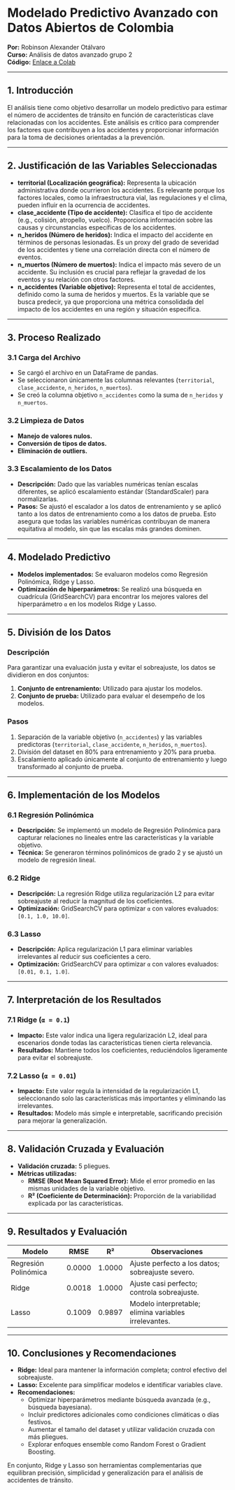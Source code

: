# Modelado Predictivo Avanzado con Datos Abiertos de Colombia

**Por:** Robinson Alexander Otálvaro  
**Curso:** Análisis de datos avanzado grupo 2  
**Código:** [Enlace a Colab](#)

---

## 1. Introducción

El análisis tiene como objetivo desarrollar un modelo predictivo para estimar el número de accidentes de tránsito en función de características clave relacionadas con los accidentes. Este análisis es crítico para comprender los factores que contribuyen a los accidentes y proporcionar información para la toma de decisiones orientadas a la prevención.

---

## 2. Justificación de las Variables Seleccionadas

- **territorial (Localización geográfica):** Representa la ubicación administrativa donde ocurrieron los accidentes. Es relevante porque los factores locales, como la infraestructura vial, las regulaciones y el clima, pueden influir en la ocurrencia de accidentes.
- **clase_accidente (Tipo de accidente):** Clasifica el tipo de accidente (e.g., colisión, atropello, vuelco). Proporciona información sobre las causas y circunstancias específicas de los accidentes.
- **n_heridos (Número de heridos):** Indica el impacto del accidente en términos de personas lesionadas. Es un proxy del grado de severidad de los accidentes y tiene una correlación directa con el número de eventos.
- **n_muertos (Número de muertos):** Indica el impacto más severo de un accidente. Su inclusión es crucial para reflejar la gravedad de los eventos y su relación con otros factores.
- **n_accidentes (Variable objetivo):** Representa el total de accidentes, definido como la suma de heridos y muertos. Es la variable que se busca predecir, ya que proporciona una métrica consolidada del impacto de los accidentes en una región y situación específica.

---

## 3. Proceso Realizado

### 3.1 Carga del Archivo

- Se cargó el archivo en un DataFrame de pandas.
- Se seleccionaron únicamente las columnas relevantes (`territorial`, `clase_accidente`, `n_heridos`, `n_muertos`).
- Se creó la columna objetivo `n_accidentes` como la suma de `n_heridos` y `n_muertos`.

### 3.2 Limpieza de Datos

- **Manejo de valores nulos.**  
- **Conversión de tipos de datos.**  
- **Eliminación de outliers.**

### 3.3 Escalamiento de los Datos

- **Descripción:** Dado que las variables numéricas tenían escalas diferentes, se aplicó escalamiento estándar (StandardScaler) para normalizarlas.
- **Pasos:** Se ajustó el escalador a los datos de entrenamiento y se aplicó tanto a los datos de entrenamiento como a los datos de prueba. Esto asegura que todas las variables numéricas contribuyan de manera equitativa al modelo, sin que las escalas más grandes dominen.

---

## 4. Modelado Predictivo

- **Modelos implementados:** Se evaluaron modelos como Regresión Polinómica, Ridge y Lasso.  
- **Optimización de hiperparámetros:** Se realizó una búsqueda en cuadrícula (GridSearchCV) para encontrar los mejores valores del hiperparámetro `α` en los modelos Ridge y Lasso.

---

## 5. División de los Datos

### Descripción

Para garantizar una evaluación justa y evitar el sobreajuste, los datos se dividieron en dos conjuntos:  
1. **Conjunto de entrenamiento:** Utilizado para ajustar los modelos.  
2. **Conjunto de prueba:** Utilizado para evaluar el desempeño de los modelos.  

### Pasos

1. Separación de la variable objetivo (`n_accidentes`) y las variables predictoras (`territorial`, `clase_accidente`, `n_heridos`, `n_muertos`).  
2. División del dataset en 80% para entrenamiento y 20% para prueba.  
3. Escalamiento aplicado únicamente al conjunto de entrenamiento y luego transformado al conjunto de prueba.

---

## 6. Implementación de los Modelos

### 6.1 Regresión Polinómica

- **Descripción:** Se implementó un modelo de Regresión Polinómica para capturar relaciones no lineales entre las características y la variable objetivo.
- **Técnica:** Se generaron términos polinómicos de grado 2 y se ajustó un modelo de regresión lineal.

### 6.2 Ridge

- **Descripción:** La regresión Ridge utiliza regularización L2 para evitar sobreajuste al reducir la magnitud de los coeficientes.
- **Optimización:** GridSearchCV para optimizar `α` con valores evaluados: `[0.1, 1.0, 10.0]`.

### 6.3 Lasso

- **Descripción:** Aplica regularización L1 para eliminar variables irrelevantes al reducir sus coeficientes a cero.
- **Optimización:** GridSearchCV para optimizar `α` con valores evaluados: `[0.01, 0.1, 1.0]`.

---

## 7. Interpretación de los Resultados

### 7.1 Ridge (`α = 0.1`)

- **Impacto:** Este valor indica una ligera regularización L2, ideal para escenarios donde todas las características tienen cierta relevancia.
- **Resultados:** Mantiene todos los coeficientes, reduciéndolos ligeramente para evitar el sobreajuste.

### 7.2 Lasso (`α = 0.01`)

- **Impacto:** Este valor regula la intensidad de la regularización L1, seleccionando solo las características más importantes y eliminando las irrelevantes.
- **Resultados:** Modelo más simple e interpretable, sacrificando precisión para mejorar la generalización.

---

## 8. Validación Cruzada y Evaluación

- **Validación cruzada:** 5 pliegues.
- **Métricas utilizadas:**  
  - **RMSE (Root Mean Squared Error):** Mide el error promedio en las mismas unidades de la variable objetivo.  
  - **R² (Coeficiente de Determinación):** Proporción de la variabilidad explicada por las características.

---

## 9. Resultados y Evaluación

| Modelo              | RMSE     | R²     | Observaciones                                          |
|---------------------|----------|--------|-------------------------------------------------------|
| Regresión Polinómica| 0.0000   | 1.0000 | Ajuste perfecto a los datos; sobreajuste severo.      |
| Ridge               | 0.0018   | 1.0000 | Ajuste casi perfecto; controla sobreajuste.           |
| Lasso               | 0.1009   | 0.9897 | Modelo interpretable; elimina variables irrelevantes. |

---

## 10. Conclusiones y Recomendaciones

- **Ridge:** Ideal para mantener la información completa; control efectivo del sobreajuste.
- **Lasso:** Excelente para simplificar modelos e identificar variables clave.
- **Recomendaciones:**  
  - Optimizar hiperparámetros mediante búsqueda avanzada (e.g., búsqueda bayesiana).  
  - Incluir predictores adicionales como condiciones climáticas o días festivos.  
  - Aumentar el tamaño del dataset y utilizar validación cruzada con más pliegues.  
  - Explorar enfoques ensemble como Random Forest o Gradient Boosting.

En conjunto, Ridge y Lasso son herramientas complementarias que equilibran precisión, simplicidad y generalización para el análisis de accidentes de tránsito.
